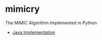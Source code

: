 # mimicry
The MIMIC Algorithm Implemented in Python

- [Java Implementation](https://github.com/pushkar/ABAGAIL/blob/9745ce1e402dcf880fe6789055bd2bf537aef709/src/opt/prob/MIMIC.java)
